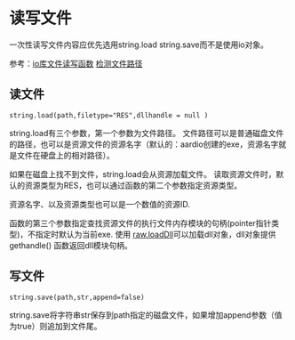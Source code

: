 # 读写文件

 一次性读写文件内容应优先选用string.load string.save而不是使用io对象。

 参考：[io库文件读写函数](libraries/kernel/io/io) [检测文件路径](libraries/kernel/io/path#exist)

## 读文件

`string.load(path,filetype="RES",dllhandle = null )`

string.load有三个参数，第一个参数为文件路径。
文件路径可以是普通磁盘文件的路径，也可以是资源文件的资源名字（默认的：aardio创建的exe，资源名字就是文件在硬盘上的相对路径）。

如果在磁盘上找不到文件，string.load会从资源加载文件。
读取资源文件时，默认的资源类型为RES，也可以通过函数的第二个参数指定资源类型。

资源名字、以及资源类型也可以是一个数值的资源ID.

函数的第三个参数指定查找资源文件的执行文件内存模块的句柄(pointer指针类型)，不指定时默认为当前exe.
使用 [raw.loadDll](libraries/kernel/raw/api#loadDll)可以加载dll对象，dll对象提供gethandle() 函数返回dll模块句柄。

## 写文件

`string.save(path,str,append=false)`

string.save将字符串str保存到path指定的磁盘文件，如果增加append参数（值 为true）则追加到文件尾。


